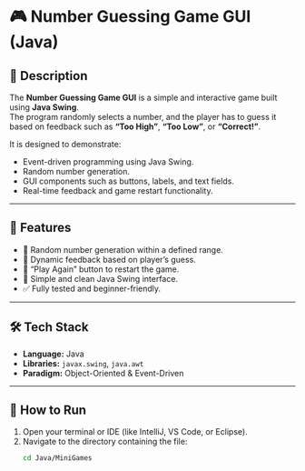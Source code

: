 # 🎮 Number Guessing Game GUI (Java)

## 📌 Description
The **Number Guessing Game GUI** is a simple and interactive game built using **Java Swing**.  
The program randomly selects a number, and the player has to guess it based on feedback such as **“Too High”**, **“Too Low”**, or **“Correct!”**.

It is designed to demonstrate:
- Event-driven programming using Java Swing.
- Random number generation.
- GUI components such as buttons, labels, and text fields.
- Real-time feedback and game restart functionality.

---

## 🧠 Features
- 🧩 Random number generation within a defined range.  
- 💬 Dynamic feedback based on player’s guess.  
- 🔁 “Play Again” button to restart the game.  
- 🎨 Simple and clean Java Swing interface.  
- ✅ Fully tested and beginner-friendly.

---

## 🛠️ Tech Stack
- **Language:** Java  
- **Libraries:** `javax.swing`, `java.awt`  
- **Paradigm:** Object-Oriented & Event-Driven  

---

## 🚀 How to Run
1. Open your terminal or IDE (like IntelliJ, VS Code, or Eclipse).  
2. Navigate to the directory containing the file:
   ```bash
   cd Java/MiniGames
